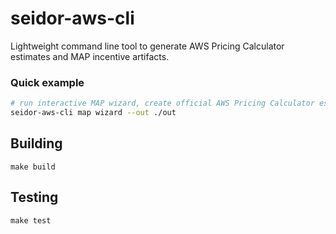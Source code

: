# seidor-aws-cli

Lightweight command line tool to generate AWS Pricing Calculator estimates and MAP incentive artifacts.

### Quick example

```bash
# run interactive MAP wizard, create official AWS Pricing Calculator estimate and generate MAP.txt
seidor-aws-cli map wizard --out ./out
```

## Building

```
make build
```

## Testing

```
make test
```

